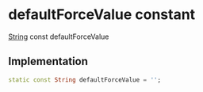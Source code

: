 


# defaultForceValue constant






[String](https://api.flutter.dev/flutter/dart-core/String-class.html) const defaultForceValue
  







## Implementation

```dart
static const String defaultForceValue = '';


```







